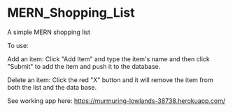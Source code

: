 # MERN_Shopping_List
A simple MERN shopping list

To use:

Add an item:
Click "Add Item" and type the item's name and then click "Submit" to add the item and push it to the database.

Delete an item:
Click the red "X" button and it will remove the item from both the list and the data base.

See working app here:
https://murmuring-lowlands-38738.herokuapp.com/
